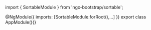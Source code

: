 import { SortableModule } from 'ngx-bootstrap/sortable';

@NgModule({
  imports: [SortableModule.forRoot(),...]
})
export class AppModule(){}
